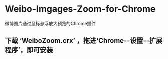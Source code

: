 # Weibo-Imgages-Zoom-for-Chrome
微博图片通过鼠标悬浮放大预览的Chrome插件

## 下载 ‘WeiboZoom.crx’ ，拖进‘Chrome--设置--扩展程序’，即可安装
